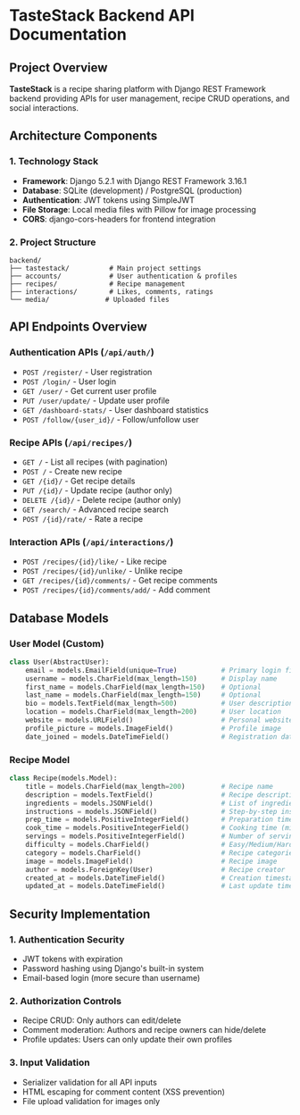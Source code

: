 # TasteStack Backend API Documentation

## Project Overview
**TasteStack** is a recipe sharing platform with Django REST Framework backend providing APIs for user management, recipe CRUD operations, and social interactions.

## Architecture Components

### 1. Technology Stack
- **Framework**: Django 5.2.1 with Django REST Framework 3.16.1
- **Database**: SQLite (development) / PostgreSQL (production)
- **Authentication**: JWT tokens using SimpleJWT
- **File Storage**: Local media files with Pillow for image processing
- **CORS**: django-cors-headers for frontend integration

### 2. Project Structure
```
backend/
├── tastestack/          # Main project settings
├── accounts/            # User authentication & profiles
├── recipes/             # Recipe management
├── interactions/        # Likes, comments, ratings
└── media/              # Uploaded files
```

## API Endpoints Overview

### Authentication APIs (`/api/auth/`)
- `POST /register/` - User registration
- `POST /login/` - User login
- `GET /user/` - Get current user profile
- `PUT /user/update/` - Update user profile
- `GET /dashboard-stats/` - User dashboard statistics
- `POST /follow/{user_id}/` - Follow/unfollow user

### Recipe APIs (`/api/recipes/`)
- `GET /` - List all recipes (with pagination)
- `POST /` - Create new recipe
- `GET /{id}/` - Get recipe details
- `PUT /{id}/` - Update recipe (author only)
- `DELETE /{id}/` - Delete recipe (author only)
- `GET /search/` - Advanced recipe search
- `POST /{id}/rate/` - Rate a recipe

### Interaction APIs (`/api/interactions/`)
- `POST /recipes/{id}/like/` - Like recipe
- `POST /recipes/{id}/unlike/` - Unlike recipe
- `GET /recipes/{id}/comments/` - Get recipe comments
- `POST /recipes/{id}/comments/add/` - Add comment

## Database Models

### User Model (Custom)
```python
class User(AbstractUser):
    email = models.EmailField(unique=True)           # Primary login field
    username = models.CharField(max_length=150)      # Display name
    first_name = models.CharField(max_length=150)    # Optional
    last_name = models.CharField(max_length=150)     # Optional
    bio = models.TextField(max_length=500)           # User description
    location = models.CharField(max_length=200)      # User location
    website = models.URLField()                      # Personal website
    profile_picture = models.ImageField()            # Profile image
    date_joined = models.DateTimeField()             # Registration date
```

### Recipe Model
```python
class Recipe(models.Model):
    title = models.CharField(max_length=200)         # Recipe name
    description = models.TextField()                 # Recipe description
    ingredients = models.JSONField()                 # List of ingredients
    instructions = models.JSONField()                # Step-by-step instructions
    prep_time = models.PositiveIntegerField()        # Preparation time (minutes)
    cook_time = models.PositiveIntegerField()        # Cooking time (minutes)
    servings = models.PositiveIntegerField()         # Number of servings
    difficulty = models.CharField()                  # Easy/Medium/Hard
    category = models.CharField()                    # Recipe categories
    image = models.ImageField()                      # Recipe image
    author = models.ForeignKey(User)                 # Recipe creator
    created_at = models.DateTimeField()              # Creation timestamp
    updated_at = models.DateTimeField()              # Last update timestamp
```

## Security Implementation

### 1. Authentication Security
- JWT tokens with expiration
- Password hashing using Django's built-in system
- Email-based login (more secure than username)

### 2. Authorization Controls
- Recipe CRUD: Only authors can edit/delete
- Comment moderation: Authors and recipe owners can hide/delete
- Profile updates: Users can only update their own profiles

### 3. Input Validation
- Serializer validation for all API inputs
- HTML escaping for comment content (XSS prevention)
- File upload validation for images only